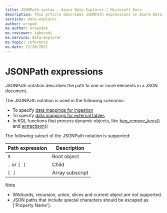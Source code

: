 ```yaml
---
title: JSONPath syntax - Azure Data Explorer | Microsoft Docs
description: This article describes JSONPath expressions in Azure Data Explorer.
services: data-explorer
author: orspod
ms.author: orspodek
ms.reviewer: igborodi
ms.service: data-explorer
ms.topic: reference
ms.date: 12/20/2021
---
```


# JSONPath expressions

JSONPath notation describes the path to one or more elements in a JSON document.

The JSONPath notation is used in the following scenarios:

- To specify [data mappings for ingestion](../management/mappings.md)
- To specify [data mappings for external tables](../management/external-tables-azurestorage-azuredatalake.md#create-external-table-mapping)
- In KQL functions that process dynamic objects, like [bag_remove_keys()](bag-remove-keys-function.md) and [extractjson()](extractjsonfunction.md)

The following subset of the JSONPath notation is supported:

|Path expression|Description|
|---|---|
|`$`|Root object|
|`.` or `[ ]` | Child|
|`[ ]`|Array subscript|

> [!NOTE]
>
> - Wildcards, recursion, union, slices and current object are not supported.
> - JSON paths that include special characters should be escaped as [\'Property Name\'].
